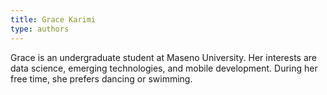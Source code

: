 ```yaml
---
title: Grace Karimi
type: authors
---
```

Grace is an undergraduate student at Maseno University. Her interests are data science, emerging technologies, and mobile development. During her free time, she prefers dancing or swimming. 

